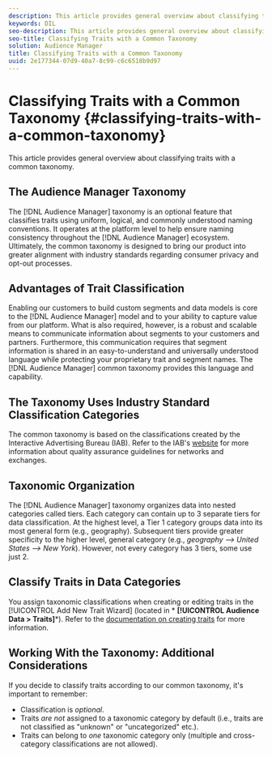```yaml
---
description: This article provides general overview about classifying traits with a common taxonomy.
keywords: DIL
seo-description: This article provides general overview about classifying traits with a common taxonomy.
seo-title: Classifying Traits with a Common Taxonomy
solution: Audience Manager
title: Classifying Traits with a Common Taxonomy
uuid: 2e177344-07d9-40a7-8c99-c6c6518b9d97
---
```


# Classifying Traits with a Common Taxonomy {#classifying-traits-with-a-common-taxonomy}

This article provides general overview about classifying traits with a common taxonomy.

## The Audience Manager Taxonomy

<!-- 

c_common_taxonomy_about.xml

 -->

The [!DNL Audience Manager] taxonomy is an optional feature that classifies traits using uniform, logical, and commonly understood naming conventions. It operates at the platform level to help ensure naming consistency throughout the [!DNL Audience Manager] ecosystem. Ultimately, the common taxonomy is designed to bring our product into greater alignment with industry standards regarding consumer privacy and opt-out processes.

## Advantages of Trait Classification

Enabling our customers to build custom segments and data models is core to the [!DNL Audience Manager] model and to your ability to capture value from our platform. What is also required, however, is a robust and scalable means to communicate information about segments to your customers and partners. Furthermore, this communication requires that segment information is shared in an easy-to-understand and universally understood language while protecting your proprietary trait and segment names. The [!DNL Audience Manager] common taxonomy provides this language and capability.

## The Taxonomy Uses Industry Standard Classification Categories

The common taxonomy is based on the classifications created by the Interactive Advertising Bureau (IAB). Refer to the IAB's [website](https://www.iab.net/iab_products_and_industry_services/508676/ne_guidelines) for more information about quality assurance guidelines for networks and exchanges.

## Taxonomic Organization

The [!DNL Audience Manager] taxonomy organizes data into nested categories called tiers. Each category can contain up to 3 separate tiers for data classification. At the highest level, a Tier 1 category groups data into its most general form (e.g., geography). Subsequent tiers provide greater specificity to the higher level, general category (e.g., *geography --> United States --> New York*). However, not every category has 3 tiers, some use just 2.

## Classify Traits in Data Categories

You assign taxonomic classifications when creating or editing traits in the [!UICONTROL Add New Trait Wizard] (located in * **[!UICONTROL Audience Data > Traits]***). Refer to the [documentation on creating traits](../../c-features/traits/create-onboarded-rule-based-traits.md) for more information.

## Working With the Taxonomy: Additional Considerations

If you decide to classify traits according to our common taxonomy, it's important to remember:

* Classification is *optional*. 
* Traits *are not* assigned to a taxonomic category by default (i.e., traits are not classified as "unknown" or "uncategorized" etc.). 
* Traits can belong to *one* taxonomic category only (multiple and cross-category classifications are not allowed).